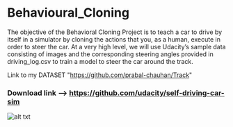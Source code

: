 # Behavioural_Cloning

The objective of the Behavioral Cloning Project is to teach a car to drive by itself in a simulator by cloning the actions that you, as a human, execute in order to steer the car. At a very high level, we will use Udacity’s sample data consisting of images and the corresponding steering angles provided in driving_log.csv to train a model to steer the car around the track.

Link to my DATASET "https://github.com/prabal-chauhan/Track"

### Download link --> https://github.com/udacity/self-driving-car-sim

![alt txt](https://github.com/prabal-chauhan/Behavioural_Cloning/blob/master/Behavioural_clone.gif)

